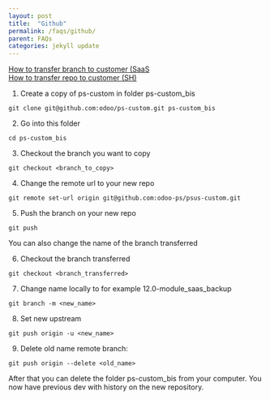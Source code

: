 ```yaml
---
layout: post
title:  "Github"
permalink: /faqs/github/
parent: FAQs
categories: jekyll update
---
```



[How to transfer branch to customer (SaaS]() <br />
[How to transfer repo to customer (SH)]() <br />

1. Create a copy of ps-custom in folder ps-custom_bis

```
git clone git@github.com:odoo/ps-custom.git ps-custom_bis
```

2. Go into this folder

```
cd ps-custom_bis
```

3. Checkout the branch you want to copy

```
git checkout <branch_to_copy>
```
4. Change the remote url to your new repo

```
git remote set-url origin git@github.com:odoo-ps/psus-custom.git
```
5. Push the branch on your new repo

```
git push
```
You can also change the name of the branch transferred

6. Checkout the branch transferred

```
git checkout <branch_transferred>
```

7. Change name locally to for example 12.0-module_saas_backup

```
git branch -m <new_name>
```

8. Set new upstream

```
git push origin -u <new_name>
```

9. Delete old name remote branch:

```
git push origin --delete <old_name>
```
After that you can delete the folder ps-custom_bis from your computer. You now have previous dev with history on the new repository.
